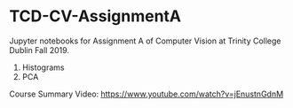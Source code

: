 # TCD-CV-AssignmentA

Jupyter notebooks for Assignment A of Computer Vision at Trinity College Dublin Fall 2019. 

1. Histograms<br/>
2. PCA<br/>

Course Summary Video: https://www.youtube.com/watch?v=jEnustnGdnM
